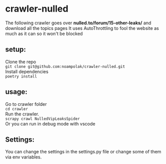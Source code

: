 # crawler-nulled
The following crawler goes over **nulled.to/forum/15-other-leaks/** and download all the topics pages
It uses AutoThrottling to fool the website as much as it can so it won't be blocked

## setup:
Clone the repo \
`git clone git@github.com:noampolak/crawler-nulled.git` \
Install dependencies \
`poetry install` 

## usage:
Go to crawler folder \
`cd crawler` \
Run the crawler. \
`scrapy crawl NulledVipLeaksSpider` \
Or you can run in debug mode with vscode

## Settings:
You can change the settings in the settings.py file or change some of them via env variables.